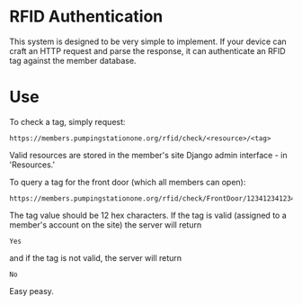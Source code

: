 # RFID Authentication

This system is designed to be very simple to implement. If your device can craft an HTTP request and parse the response, it can authenticate an RFID tag against the member database.

# Use

To check a tag, simply request:

    https://members.pumpingstationone.org/rfid/check/<resource>/<tag>

Valid resources are stored in the member's site Django admin interface - in 'Resources.'

To query a tag for the front door (which all members can open):

    https://members.pumpingstationone.org/rfid/check/FrontDoor/123412341234

The tag value should be 12 hex characters. If the tag is valid (assigned to a member's account on the site) the server will return 

    Yes

and if the tag is not valid, the server will return

    No

Easy peasy.
